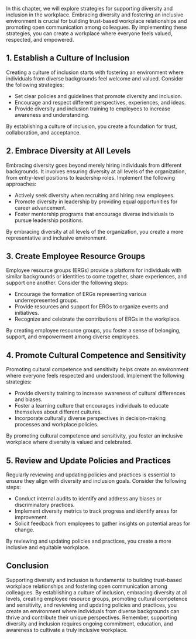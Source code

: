 
In this chapter, we will explore strategies for supporting diversity and inclusion in the workplace. Embracing diversity and fostering an inclusive environment is crucial for building trust-based workplace relationships and promoting open communication among colleagues. By implementing these strategies, you can create a workplace where everyone feels valued, respected, and empowered.

## 1\. Establish a Culture of Inclusion

Creating a culture of inclusion starts with fostering an environment where individuals from diverse backgrounds feel welcome and valued. Consider the following strategies:

- Set clear policies and guidelines that promote diversity and inclusion.
- Encourage and respect different perspectives, experiences, and ideas.
- Provide diversity and inclusion training to employees to increase awareness and understanding.

By establishing a culture of inclusion, you create a foundation for trust, collaboration, and acceptance.

## 2\. Embrace Diversity at All Levels

Embracing diversity goes beyond merely hiring individuals from different backgrounds. It involves ensuring diversity at all levels of the organization, from entry-level positions to leadership roles. Implement the following approaches:

- Actively seek diversity when recruiting and hiring new employees.
- Promote diversity in leadership by providing equal opportunities for career advancement.
- Foster mentorship programs that encourage diverse individuals to pursue leadership positions.

By embracing diversity at all levels of the organization, you create a more representative and inclusive environment.

## 3\. Create Employee Resource Groups

Employee resource groups (ERGs) provide a platform for individuals with similar backgrounds or identities to come together, share experiences, and support one another. Consider the following steps:

- Encourage the formation of ERGs representing various underrepresented groups.
- Provide resources and support for ERGs to organize events and initiatives.
- Recognize and celebrate the contributions of ERGs in the workplace.

By creating employee resource groups, you foster a sense of belonging, support, and empowerment among diverse employees.

## 4\. Promote Cultural Competence and Sensitivity

Promoting cultural competence and sensitivity helps create an environment where everyone feels respected and understood. Implement the following strategies:

- Provide diversity training to increase awareness of cultural differences and biases.
- Foster a learning culture that encourages individuals to educate themselves about different cultures.
- Incorporate culturally diverse perspectives in decision-making processes and workplace policies.

By promoting cultural competence and sensitivity, you foster an inclusive workplace where diversity is valued and celebrated.

## 5\. Review and Update Policies and Practices

Regularly reviewing and updating policies and practices is essential to ensure they align with diversity and inclusion goals. Consider the following steps:

- Conduct internal audits to identify and address any biases or discriminatory practices.
- Implement diversity metrics to track progress and identify areas for improvement.
- Solicit feedback from employees to gather insights on potential areas for change.

By reviewing and updating policies and practices, you create a more inclusive and equitable workplace.

## Conclusion

Supporting diversity and inclusion is fundamental to building trust-based workplace relationships and fostering open communication among colleagues. By establishing a culture of inclusion, embracing diversity at all levels, creating employee resource groups, promoting cultural competence and sensitivity, and reviewing and updating policies and practices, you create an environment where individuals from diverse backgrounds can thrive and contribute their unique perspectives. Remember, supporting diversity and inclusion requires ongoing commitment, education, and awareness to cultivate a truly inclusive workplace.
